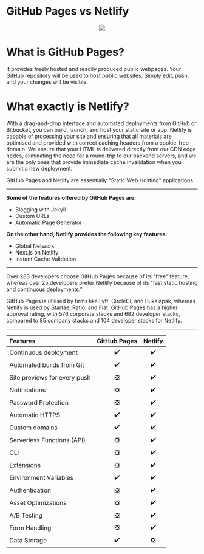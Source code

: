 # GitHub Pages vs Netlify

<p align="center">
<img src="https://github.com/mayankkuthar/Reference-Images/blob/main/githubpages_vs_netlify.PNG?raw=true">
</p>

# What is GitHub Pages? 

It provides freely hosted and readily produced public webpages. Your GitHub repository will be used to host public websites. Simply edit, push, and your changes will be visible.

# What exactly is Netlify? 

With a drag-and-drop interface and automated deployments from GitHub or Bitbucket, you can build, launch, and host your static site or app. Netlify is capable of processing your 
site and ensuring that all materials are optimised and provided with correct caching headers from a cookie-free domain. We ensure that your HTML is delivered directly from our CDN
edge nodes, eliminating the need for a round-trip to our backend servers, and we are the only ones that provide immediate cache invalidation when you submit a new deployment.

GitHub Pages and Netlify are essentially "Static Web Hosting" applications.

<hr>

<b>Some of the features offered by GitHub Pages are:</b>

 - Blogging with Jekyll
 - Custom URLs
 - Automatic Page Generator

<b>On the other hand, Netlify provides the following key features:</b>

 - Global Network
 - Next.js on Netlify
 - Instant Cache Validation

<hr>

Over 283 developers choose GitHub Pages because of its "free" feature, whereas over 25 developers prefer Netlify because of its "fast static hosting and continuous deployments."

GitHub Pages is utilised by firms like Lyft, CircleCI, and Bukalapak, whereas Netlify is used by Startae, Ratio, and Flat. GitHub Pages has a higher approval rating, with 576
corporate stacks and 682 developer stacks, compared to 85 company stacks and 104 developer stacks for Netlify.

<hr>

| Features  | GitHub Pages | Netlify |
| :------------ | :------: | :------: |
| Continuous deployment  | ✔️  | ✔️ |
| Automated builds from Git | ✔️  | ✔️ |
| Site previews for every push | ❎  | ✔️ |
| Notifications | ❎  | ✔️ |
| Password Protection | ❎  | ✔️ |
| Automatic HTTPS | ✔️  | ✔️ |
| Custom domains | ✔️  | ✔️ |
| Serverless Functions (API) | ❎  | ✔️ |
| CLI | ❎  | ✔️ |
| Extensions | ❎  | ✔️ |
| Environment Variables | ✔️  | ✔️ |
| Authentication | ❎  | ✔️ |
| Asset Optimizations | ❎  | ✔️ |
| A/B Testing | ❎  | ✔️ |
| Form Handling | ❎  | ✔️ |
| Data Storage | ✔️  | ❎ |
